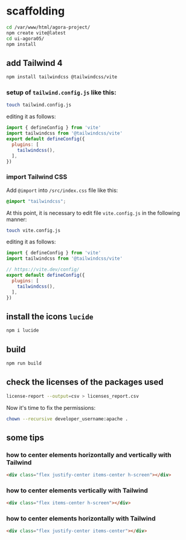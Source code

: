 # scaffolding

```bash
cd /var/www/html/agora-project/
npm create vite@latest
cd ui-agora05/
npm install
```

## add Tailwind 4

```bash
npm install tailwindcss @tailwindcss/vite
```

### setup of `tailwind.config.js` like this:

```bash
touch tailwind.config.js
```

editing it as follows:

```js
import { defineConfig } from 'vite'
import tailwindcss from '@tailwindcss/vite'
export default defineConfig({
  plugins: [
    tailwindcss(),
  ],
})
```

### import Tailwind CSS

Add `@import` into `/src/index.css` file like this:

```css
@import "tailwindcss";
```

At this point, it is necessary to edit file `vite.config.js` in the following manner:

```bash
touch vite.config.js
```

editing it as follows:

```js
import { defineConfig } from 'vite'
import tailwindcss from '@tailwindcss/vite'

// https://vite.dev/config/
export default defineConfig({
  plugins: [
    tailwindcss(),
  ],
})
```

## install the icons `lucide`

```bash
npm i lucide
```

## build

```bash
npm run build
```

## check the licenses of the packages used

```bash
license-report --output=csv > licenses_report.csv
```

Now it's time to fix the permissions:

```bash
chown --recursive developer_username:apache .
```

## some tips

### how to center elements horizontally and vertically with Tailwind

```html
<div class="flex justify-center items-center h-screen"></div>
```

### how to center elements vertically with Tailwind

```html
<div class="flex items-center h-screen"></div>
```

### how to center elements horizontally with Tailwind

```html
<div class="flex justify-center items-center"></div>
```
